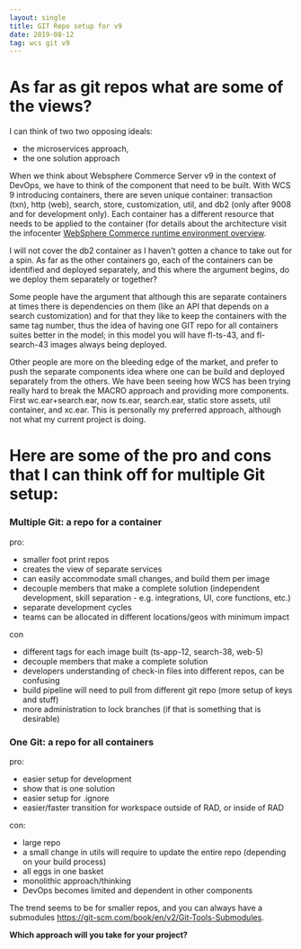 ```yaml
---
layout: single
title: GIT Repo setup for v9
date: 2019-08-12
tag: wcs git v9
---
```


# As far as git repos what are some of the views? 

I can think of two two opposing ideals:
- the microservices approach,
- the one solution approach
 
When we think about Websphere Commerce Server v9 in the context of DevOps, we have to think of the component that need to be built. With WCS 9 introducing containers, there are seven unique container: transaction (txn), http (web), search, store, customization, util, and db2 (only after 9008 and for development only). Each container has a different resource that needs to be applied to the container (for details about the architecture visit the infocenter [WebSphere Commerce runtime environment overview](https://www.ibm.com/support/knowledgecenter/en/SSZLC2_9.0.0/com.ibm.commerce.install.doc/refs/riginfrastructure.htm).
 
I will not cover the db2 container as I haven't gotten a chance to take out for a spin. As far as the other containers go, each of the containers can be identified and deployed separately, and this where the argument begins, do we deploy them separately or together?
 
Some people have the argument that although this are separate containers at times there is dependencies on them (like an API that depends on a search customization) and for that they like to keep the containers with the same tag number, thus the idea of having one GIT repo for all containers suites better in the model; in this model you will have fl-ts-43, and fl-search-43 images always being deployed.
 
Other people are more on the bleeding edge of the market, and prefer to push the separate components idea where one can be build and deployed separately from the others. We have been seeing how WCS has been trying really hard to break the MACRO approach and providing more components. First wc.ear+search.ear, now ts.ear, search.ear, static store assets, util container, and xc.ear. This is personally my preferred approach, although not what my current project is doing.
 
# Here are some of the pro and cons that I can think off for multiple Git setup:
 
###  Multiple Git: a repo for a container
pro: 
- smaller foot print repos
- creates the view of separate services
- can easily accommodate small changes, and build them per image
- decouple members that make a complete solution (independent development, skill separation - e.g. integrations, UI, core functions, etc.)
- separate development cycles
- teams can be allocated in different locations/geos with minimum impact

 
con
- different tags for each image built (ts-app-12, search-38, web-5)
- decouple members that make a complete solution
- developers understanding of check-in files into different repos, can be confusing
- build pipeline will need to pull from different git repo (more setup of keys and stuff)
- more administration to lock branches (if that is something that is desirable)
 
 
### One Git:  a repo for all containers
pro:
- easier setup for development
- show that is one solution
- easier setup for .ignore
- easier/faster transition for workspace outside of RAD, or inside of RAD
 
con: 
- large repo
- a small change in utils will require to update the entire repo (depending on your build process)
- all eggs in one basket
- monolithic approach/thinking
- DevOps becomes limited and dependent in other components

 
The trend seems to be for smaller repos, and you can always have a submodules https://git-scm.com/book/en/v2/Git-Tools-Submodules.
 
**Which approach will you take for your project?**
